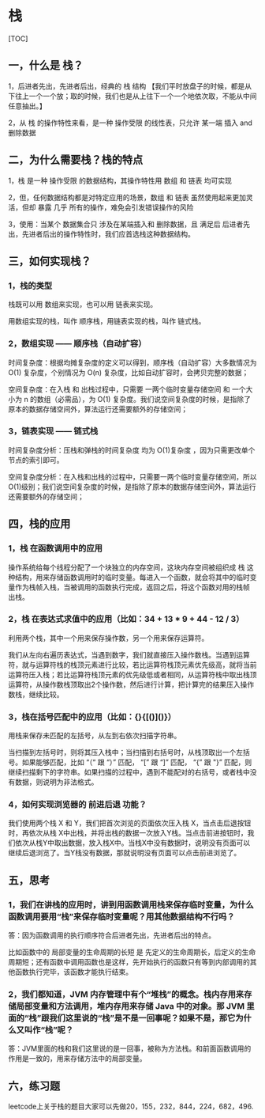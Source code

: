 # 栈

[TOC]

## 一，什么是 栈？

1，后进者先出，先进者后出，经典的 栈 结构 【我们平时放盘子的时候，都是从下往上一个一个放；取的时候，我们也是从上往下一个一个地依次取，不能从中间任意抽出。】

2，从 栈 的操作特性来看，是一种 操作受限 的线性表，只允许 某一端 插入 and 删除数据

## 二，为什么需要栈？栈的特点

1，栈 是一种 操作受限 的数据结构，其操作特性用 数组 和 链表 均可实现

2，但，任何数据结构都是对特定应用的场景，数组 和 链表 虽然使用起来更加灵活，但却 暴露 几乎 所有的操作，难免会引发错误操作的风险

3，使用：当某个 数据集合只 涉及在某端插入和 删除数据，且 满足后 后进者先出，先进者后出的操作特性时，我们应首选栈这种数据结构。

## 三，如何实现栈？

### 1，栈的类型

栈既可以用 数组来实现，也可以用 链表来实现。

用数组实现的栈，叫作 顺序栈，用链表实现的栈，叫作 链式栈。

### 2，数组实现 —— 顺序栈（自动扩容）

时间复杂度：根据均摊复杂度的定义可以得到，顺序栈（自动扩容）大多数情况为 O(1) 复杂度，个别情况为 O(n) 复杂度，比如自动扩容时，会拷贝完整的数据；

空间复杂度：在入栈 和 出栈过程中，只需要 一两个临时变量存储空间 和 一个大小为 n 的数组（必需品），为 O(1) 复杂度。我们说空间复杂度的时候，是指除了原本的数据存储空间外，算法运行还需要额外的存储空间；

### 3，链表实现 —— 链式栈

时间复杂度分析：压栈和弹栈的时间复杂度 均为 O(1)复杂度 ，因为只需更改单个节点的索引即可。

空间复杂度分析：在入栈和出栈的过程中，只需要一两个临时变量存储空间，所以O(1)级别；我们说空间复杂度的时候，是指除了原本的数据存储空间外，算法运行还需要额外的存储空间；

## 四，栈的应用

### 1，栈 在函数调用中的应用

操作系统给每个线程分配了一个块独立的内存空间，这块内存空间被组织成 栈 这种结构，用来存储函数调用时的临时变量。每进入一个函数，就会将其中的临时变量作为栈帧入栈，当被调用的函数执行完成，返回之后，将这个函数对用的栈帧 出栈。

### 2，栈 在表达式求值中的应用（比如：34 + 13 * 9 + 44 - 12 / 3）

利用两个栈，其中一个用来保存操作数，另一个用来保存运算符。

我们从左向右遍历表达式，当遇到数字，我们就直接压入操作数栈。当遇到运算符，就与运算符栈的栈顶元素进行比较，若比运算符栈顶元素优先级高，就将当前运算符压入栈；若比运算符栈顶元素的优先级低或者相同，从运算符栈中取出栈顶运算符，从操作数栈顶取出2个操作数，然后进行计算，把计算完的结果压入操作数栈，继续比较。

### 3，栈在括号匹配中的应用（比如：{}{\[()]()}）

用栈来保存未匹配的左括号，从左到右依次扫描字符串。

当扫描到左括号时，则将其压入栈中；当扫描到右括号时，从栈顶取出一个左括号。如果能够匹配，比如 “（“ 跟 “）”  匹配， “[” 跟 “]” 匹配， “{” 跟 "}”  匹配，则继续扫描剩下的字符串。如果扫描的过程中，遇到不能配对的右括号，或者栈中没有数据，则说明为非法格式。

### 4，如何实现浏览器的 前进后退 功能？

我们使用两个栈 X 和 Y，我们把首次浏览的页面依次压入栈 X，当点击后退按钮时，再依次从栈 X中出栈，并将出栈的数据一次放入Y栈。当点击前进按钮时，我们依次从栈Y中取出数据，放入栈X中。当栈X中没有数据时，说明没有页面可以继续后退浏览了。当Y栈没有数据，那就说明没有页面可以点击前进浏览了。

## 五，思考

### 1，我们在讲栈的应用时，讲到用函数调用栈来保存临时变量，为什么函数调用要用“栈”来保存临时变量呢？用其他数据结构不行吗？

答：因为函数调用的执行顺序符合后进者先出，先进者后出的特点。

比如函数中的 局部变量的生命周期的长短 是 先定义的生命周期长，后定义的生命周期短；还有函数中调用函数也是这样，先开始执行的函数只有等到内部调用的其他函数执行完毕，该函数才能执行结束。

### 2，我们都知道，JVM 内存管理中有个“堆栈”的概念。栈内存用来存储局部变量和方法调用，堆内存用来存储 Java 中的对象。那 JVM 里面的“栈”跟我们这里说的“栈”是不是一回事呢？如果不是，那它为什么又叫作“栈”呢？

答：JVM里面的栈和我们这里说的是一回事，被称为方法栈。和前面函数调用的作用是一致的，用来存储方法中的局部变量。  

## 六，练习题

leetcode上关于栈的题目大家可以先做20，155，232，844，224，682，496.